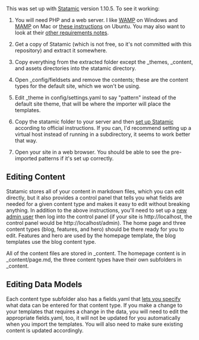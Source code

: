 This was set up with [Statamic](http://statamic.com/) version 1.10.5. To see it working:

1. You will need PHP and a web server. I like [WAMP](http://www.wampserver.com/en/) on Windows and [MAMP](https://www.mamp.info/en/) on Mac or [these instructions](https://help.ubuntu.com/community/ApacheMySQLPHP) on Ubuntu. You may also want to look at their [other requirements notes](http://statamic.com/learn/getting-ready).

2. Get a copy of Statamic (which is not free, so it's not committed with this repository) and extract it somewhere.

3. Copy everything from the extracted folder except the _themes, _content, and assets directories into the statamic directory.

4. Open _config/fieldsets and remove the contents; these are the content types for the default site, which we won't be using.

5. Edit _theme in config/settings.yaml to say "pattern" instead of the default site theme, that will be where the importer will place the templates.

6. Copy the statamic folder to your server and then [set up Statamic](http://statamic.com/learn/installing-and-updating/installing) according to official instructions. If you can, I'd recommend setting up a virtual host instead of running in a subdirectory, it seems to work better that way.

7. Open your site in a web browser. You should be able to see the pre-imported patterns if it's set up correctly.

## Editing Content

Statamic stores all of your content in markdown files, which you can edit directly, but it also provides a control panel that tells you what fields are needed for a given content type and makes it easy to edit without breaking anything. In addition to the above instructions, you'll need to set up a [new admin user](http://statamic.com/learn/control-panel/managing-members) then log into the control panel (if your site is http://localhost, the control panel would be http://localhost/admin). The home page and three content types (blog, features, and hero) should be there ready for you to edit. Features and hero are used by the homepage template, the blog templates use the blog content type.

All of the content files are stored in _content. The homepage content is in _content/page.md, the three content types have their own subfolders in _content.

## Editing Data Models

Each content type subfolder also has a fields.yaml that [lets you specify](http://statamic.com/learn/control-panel/fields-and-fieldsets) what data can be entered for that content type. If you make a change to your templates that requires a change in the data, you will need to edit the appropriate fields.yaml, too, it will not be updated for you automatically when you import the templates. You will also need to make sure existing content is updated accordingly.